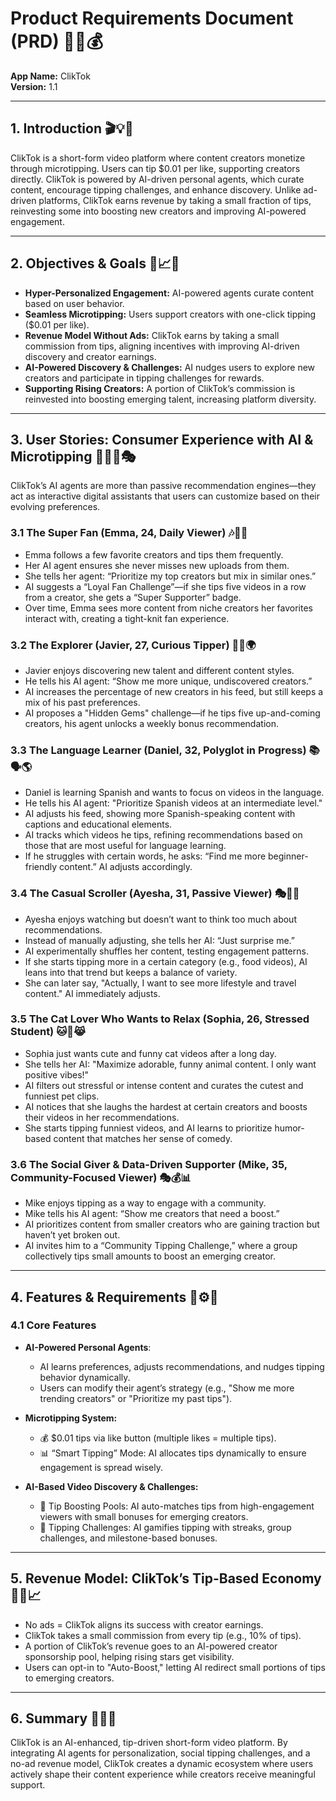 # **Product Requirements Document (PRD) 📱🎥💰**  
**App Name:** ClikTok  
**Version:** 1.1  

---

## **1. Introduction** 🎬💡🚀  
ClikTok is a short-form video platform where content creators monetize through microtipping. Users can tip $0.01 per like, supporting creators directly. ClikTok is powered by AI-driven personal agents, which curate content, encourage tipping challenges, and enhance discovery. Unlike ad-driven platforms, ClikTok earns revenue by taking a small fraction of tips, reinvesting some into boosting new creators and improving AI-powered engagement.  

---

## **2. Objectives & Goals** 🎯📈🤖  
- **Hyper-Personalized Engagement:** AI-powered agents curate content based on user behavior.  
- **Seamless Microtipping:** Users support creators with one-click tipping ($0.01 per like).  
- **Revenue Model Without Ads:** ClikTok earns by taking a small commission from tips, aligning incentives with improving AI-driven discovery and creator earnings.  
- **AI-Powered Discovery & Challenges:** AI nudges users to explore new creators and participate in tipping challenges for rewards.  
- **Supporting Rising Creators:** A portion of ClikTok’s commission is reinvested into boosting emerging talent, increasing platform diversity.  

---

## **3. User Stories: Consumer Experience with AI & Microtipping** 🧑‍💻💸🎭  
ClikTok’s AI agents are more than passive recommendation engines—they act as interactive digital assistants that users can customize based on their evolving preferences.  

### **3.1 The Super Fan (Emma, 24, Daily Viewer) 🎶📢💖**  
- Emma follows a few favorite creators and tips them frequently.  
- Her AI agent ensures she never misses new uploads from them.  
- She tells her agent: “Prioritize my top creators but mix in similar ones.”  
- AI suggests a “Loyal Fan Challenge”—if she tips five videos in a row from a creator, she gets a “Super Supporter” badge.  
- Over time, Emma sees more content from niche creators her favorites interact with, creating a tight-knit fan experience.  

### **3.2 The Explorer (Javier, 27, Curious Tipper) 🧭🎥🌍**  
- Javier enjoys discovering new talent and different content styles.  
- He tells his AI agent: “Show me more unique, undiscovered creators.”  
- AI increases the percentage of new creators in his feed, but still keeps a mix of his past preferences.  
- AI proposes a "Hidden Gems" challenge—if he tips five up-and-coming creators, his agent unlocks a weekly bonus recommendation.  

### **3.3 The Language Learner (Daniel, 32, Polyglot in Progress) 📚🗣️🌎**  
- Daniel is learning Spanish and wants to focus on videos in the language.  
- He tells his AI agent: "Prioritize Spanish videos at an intermediate level."  
- AI adjusts his feed, showing more Spanish-speaking content with captions and educational elements.  
- AI tracks which videos he tips, refining recommendations based on those that are most useful for language learning.  
- If he struggles with certain words, he asks: “Find me more beginner-friendly content.” AI adjusts accordingly.  

### **3.4 The Casual Scroller (Ayesha, 31, Passive Viewer) 🎭📱😌**  
- Ayesha enjoys watching but doesn’t want to think too much about recommendations.  
- Instead of manually adjusting, she tells her AI: “Just surprise me.”  
- AI experimentally shuffles her content, testing engagement patterns.  
- If she starts tipping more in a certain category (e.g., food videos), AI leans into that trend but keeps a balance of variety.  
- She can later say, "Actually, I want to see more lifestyle and travel content." AI immediately adjusts.  

### **3.5 The Cat Lover Who Wants to Relax (Sophia, 26, Stressed Student) 🐱🎉😹**  
- Sophia just wants cute and funny cat videos after a long day.  
- She tells her AI: "Maximize adorable, funny animal content. I only want positive vibes!"  
- AI filters out stressful or intense content and curates the cutest and funniest pet clips.  
- AI notices that she laughs the hardest at certain creators and boosts their videos in her recommendations.  
- She starts tipping funniest videos, and AI learns to prioritize humor-based content that matches her sense of comedy.  

### **3.6 The Social Giver & Data-Driven Supporter (Mike, 35, Community-Focused Viewer) 🎭💰📊**  
- Mike enjoys tipping as a way to engage with a community.  
- Mike tells his AI agent: “Show me creators that need a boost.”  
- AI prioritizes content from smaller creators who are gaining traction but haven’t yet broken out.  
- AI invites him to a “Community Tipping Challenge,” where a group collectively tips small amounts to boost an emerging creator.  

---

## **4. Features & Requirements** 🔧⚙️📱  
### **4.1 Core Features**  
- **AI-Powered Personal Agents**:  
  - AI learns preferences, adjusts recommendations, and nudges tipping behavior dynamically.  
  - Users can modify their agent’s strategy (e.g., "Show me more trending creators" or "Prioritize my past tips").  

- **Microtipping System:**  
  - 💰 $0.01 tips via like button (multiple likes = multiple tips).  
  - 📊 “Smart Tipping” Mode: AI allocates tips dynamically to ensure engagement is spread wisely.  

- **AI-Based Video Discovery & Challenges:**  
  - 🚀 Tip Boosting Pools: AI auto-matches tips from high-engagement viewers with small bonuses for emerging creators.  
  - 🎯 Tipping Challenges: AI gamifies tipping with streaks, group challenges, and milestone-based bonuses.  

---

## **5. Revenue Model: ClikTok’s Tip-Based Economy** 💸💡📈  
- No ads = ClikTok aligns its success with creator earnings.  
- ClikTok takes a small commission from every tip (e.g., 10% of tips).  
- A portion of ClikTok’s revenue goes to an AI-powered creator sponsorship pool, helping rising stars get visibility.  
- Users can opt-in to "Auto-Boost," letting AI redirect small portions of tips to emerging creators.  

---

## **6. Summary** 🚀📢🎉  
ClikTok is an AI-enhanced, tip-driven short-form video platform. By integrating AI agents for personalization, social tipping challenges, and a no-ad revenue model, ClikTok creates a dynamic ecosystem where users actively shape their content experience while creators receive meaningful support.


